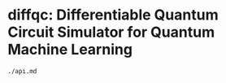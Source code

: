 # diffqc: Differentiable Quantum Circuit Simulator for Quantum Machine Learning


```{toctree}
./api.md
```
